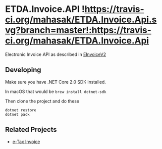 # ETDA.Invoice.API !https://travis-ci.org/mahasak/ETDA.Invoice.Api.svg?branch=master!:https://travis-ci.org/mahasak/ETDA.Invoice.Api

Electronic Invoice API as described in [EInvoiceV2](https://github.com/ETDA/e-TaxInvoice-PDFgen)

## Developing

Make sure you have .NET Core 2.0 SDK installed.

In macOS that would be `brew install dotnet-sdk`

Then clone the project and do these 

```
dotnet restore
dotnet pack
```

## Related Projects
* [e-Tax Invoice](https://github.com/ETDA/e-TaxInvoice-PDFgen)
